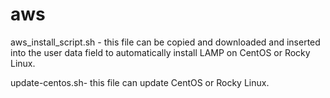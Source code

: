# aws
aws_install_script.sh - this file can be copied and downloaded and inserted into the user data field to automatically install LAMP on CentOS or Rocky Linux.

update-centos.sh- this file can update CentOS or Rocky Linux.
